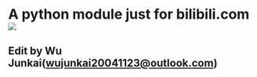 A python module just for bilibili.com
![](https://i0.hdslb.com/bfs/archive/1be2fd76cc98cdc6a595c05c3134fbf937a1c126.png)
=====================================
Edit by Wu Junkai(wujunkai20041123@outlook.com)
-----------------------------------------------
